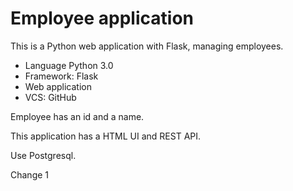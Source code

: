 # Employee application

This is a Python web application with Flask, managing employees.

* Language Python 3.0
* Framework: Flask
* Web application 
* VCS: GitHub

Employee has an id and a name.

This application has a HTML UI and REST API.

Use Postgresql.

Change 1